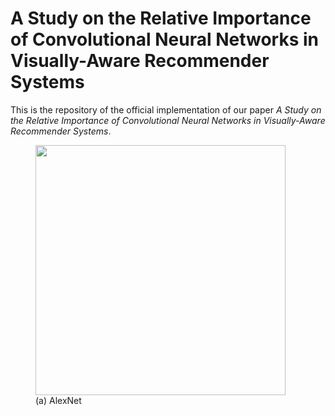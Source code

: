 # A Study on the Relative Importance of Convolutional Neural Networks in Visually-Aware Recommender Systems

This is the repository of the official implementation of our paper *A Study on the Relative Importance of Convolutional Neural Networks in Visually-Aware Recommender Systems*.

<figure>
  <img src="https://github.com/sisinflab/The-Importance-of-CNNs-in-Visual-Recommenders/blob/main/alexnet.png" width="400" />
  <figcaption>(a) AlexNet</figcaption>
</figure>
